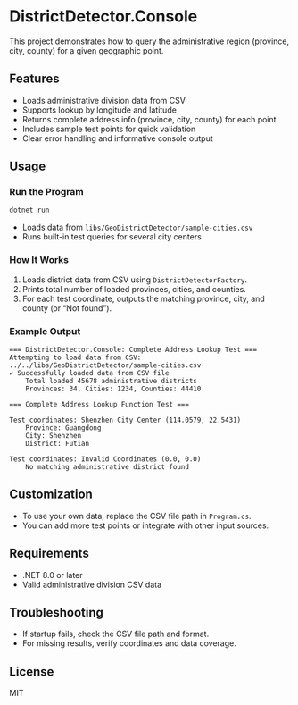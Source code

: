 
# DistrictDetector.Console

This project demonstrates how to query the administrative region (province, city, county) for a given geographic point.

## Features

- Loads administrative division data from CSV
- Supports lookup by longitude and latitude
- Returns complete address info (province, city, county) for each point
- Includes sample test points for quick validation
- Clear error handling and informative console output

## Usage

### Run the Program
```bash
dotnet run
```
- Loads data from `libs/GeoDistrictDetector/sample-cities.csv`
- Runs built-in test queries for several city centers

### How It Works
1. Loads district data from CSV using `DistrictDetectorFactory`.
2. Prints total number of loaded provinces, cities, and counties.
3. For each test coordinate, outputs the matching province, city, and county (or “Not found”).

### Example Output
```
=== DistrictDetector.Console: Complete Address Lookup Test ===
Attempting to load data from CSV: ../../libs/GeoDistrictDetector/sample-cities.csv
✓ Successfully loaded data from CSV file
	Total loaded 45678 administrative districts
	Provinces: 34, Cities: 1234, Counties: 44410

=== Complete Address Lookup Function Test ===

Test coordinates: Shenzhen City Center (114.0579, 22.5431)
	Province: Guangdong
	City: Shenzhen
	District: Futian

Test coordinates: Invalid Coordinates (0.0, 0.0)
	No matching administrative district found
```

## Customization
- To use your own data, replace the CSV file path in `Program.cs`.
- You can add more test points or integrate with other input sources.

## Requirements
- .NET 8.0 or later
- Valid administrative division CSV data

## Troubleshooting
- If startup fails, check the CSV file path and format.
- For missing results, verify coordinates and data coverage.

## License
MIT
